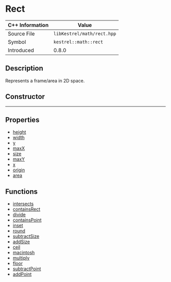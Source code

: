 
# Rect

| C++ Information | Value |
| --- | --- |
| Source File | `libKestrel/math/rect.hpp` |
| Symbol | `kestrel::math::rect` |
| Introduced | 0.8.0 |

## Description
Represents a frame/area in 2D space.
## Constructor

---

## Properties

 - [height](height.md)
 - [width](width.md)
 - [y](y.md)
 - [maxX](maxX.md)
 - [size](size.md)
 - [maxY](maxY.md)
 - [x](x.md)
 - [origin](origin.md)
 - [area](area.md)

## Functions

 - [intersects](intersects.md)
 - [containsRect](containsRect.md)
 - [divide](divide.md)
 - [containsPoint](containsPoint.md)
 - [inset](inset.md)
 - [round](round.md)
 - [subtractSize](subtractSize.md)
 - [addSize](addSize.md)
 - [ceil](ceil.md)
 - [macintosh](macintosh.md)
 - [multiply](multiply.md)
 - [floor](floor.md)
 - [subtractPoint](subtractPoint.md)
 - [addPoint](addPoint.md)

